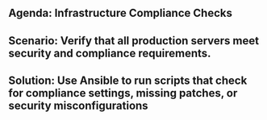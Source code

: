 ## Agenda: Infrastructure Compliance Checks
## Scenario: Verify that all production servers meet security and compliance requirements.
## Solution: Use Ansible to run scripts that check for compliance settings, missing patches, or security misconfigurations
